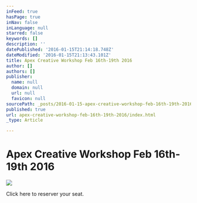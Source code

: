 ```yaml
---
inFeed: true
hasPage: true
inNav: false
inLanguage: null
starred: false
keywords: []
description: ''
datePublished: '2016-01-15T21:14:18.748Z'
dateModified: '2016-01-15T21:13:43.101Z'
title: Apex Creative Workshop Feb 16th-19th 2016
author: []
authors: []
publisher:
  name: null
  domain: null
  url: null
  favicon: null
sourcePath: _posts/2016-01-15-apex-creative-workshop-feb-16th-19th-2016.md
published: true
url: apex-creative-workshop-feb-16th-19th-2016/index.html
_type: Article

---
```

# Apex Creative Workshop Feb 16th-19th 2016
![](https://the-grid-user-content.s3-us-west-2.amazonaws.com/9db7855a-3e51-4ec7-ab3b-4dc966a4eac9.png)

Click here to reserver your seat.